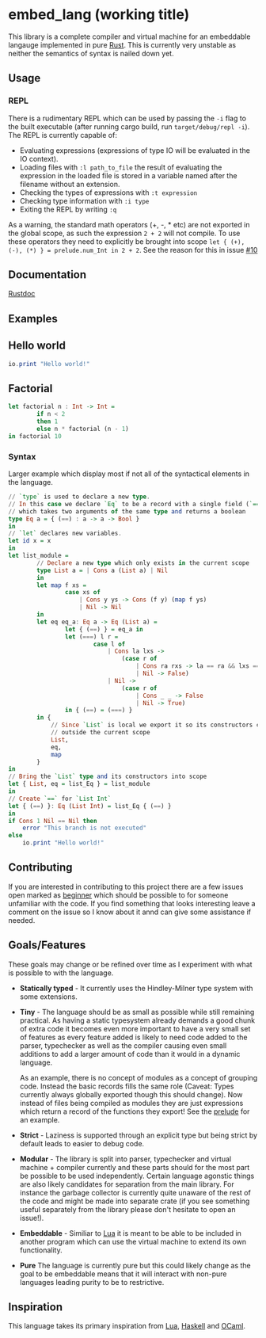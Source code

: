 # embed_lang (working title)

This library is a complete compiler and virtual machine for an embeddable langauge implemented in pure [Rust][Rust]. This is currently very unstable as neither the semantics of syntax is nailed down yet.

## Usage

### REPL
There is a rudimentary REPL which can be used by passing the `-i` flag to the built executable (after running cargo build, run `target/debug/repl -i`). The REPL is currently capable of:
* Evaluating expressions (expressions of type IO will be evaluated in the IO context).
* Loading files with `:l path_to_file` the result of evaluating the expression in the loaded file is stored in a variable named after the filename without an extension.
* Checking the types of expressions with `:t expression`
* Checking type information with `:i type`
* Exiting the REPL by writing `:q`

As a warning, the standard math operators (+, -, * etc) are not exported in the global scope, as such the expression `2 + 2` will not compile. To use these operators they need to explicitly be brought into scope `let { (+), (-), (*) } = prelude.num_Int in 2 + 2`. See the reason for this in issue [#10][]

## Documentation

[Rustdoc](https://marwes.github.io/embed_lang/embed_lang/index.html)

## Examples

## Hello world

```haskell
io.print "Hello world!"
```

## Factorial

```haskell
let factorial n : Int -> Int =
        if n < 2
        then 1
        else n * factorial (n - 1)
in factorial 10
```

### Syntax

Larger example which display most if not all of the syntactical elements in the language.

```haskell
// `type` is used to declare a new type.
// In this case we declare `Eq` to be a record with a single field (`==`) which is a function
// which takes two arguments of the same type and returns a boolean
type Eq a = { (==) : a -> a -> Bool }
in
// `let` declares new variables.
let id x = x
in
let list_module =
        // Declare a new type which only exists in the current scope
        type List a = | Cons a (List a) | Nil
        in
        let map f xs =
                case xs of
                    | Cons y ys -> Cons (f y) (map f ys)
                    | Nil -> Nil
        in
        let eq eq_a: Eq a -> Eq (List a) =
                let { (==) } = eq_a in
                let (===) l r =
                        case l of
                            | Cons la lxs ->
                                (case r of
                                    | Cons ra rxs -> la == ra && lxs === rxs
                                    | Nil -> False)
                            | Nil ->
                                (case r of
                                    | Cons _ _ -> False
                                    | Nil -> True)
                in { (==) = (===) }
        in {
            // Since `List` is local we export it so its constructors can be used
            // outside the current scope
            List,
            eq,
            map
        }
in
// Bring the `List` type and its constructors into scope
let { List, eq = list_Eq } = list_module
in
// Create `==` for `List Int`
let { (==) }: Eq (List Int) = list_Eq { (==) }
in
if Cons 1 Nil == Nil then
    error "This branch is not executed"
else
    io.print "Hello world!"
```

## Contributing

If you are interested in contributing to this project there are a few issues open marked as [beginner][] which should be possible to for someone unfamiliar with the code. If you find something that looks interesting leave a comment on the issue so I know about it annd can give some assistance if needed.

[beginner]:https://github.com/Marwes/embed_lang/labels/Beginner

## Goals/Features
These goals may change or be refined over time as I experiment with what is possible to with the language.

* **Statically typed** - It currently uses the Hindley-Milner type system with some extensions.

* **Tiny** - The language should be as small as possible while still remaining practical. As having a static typesystem already demands a good chunk of extra code it becomes even more important to have a very small set of features as every feature added is likely to need code added to the parser, typechecker as well as the compiler causing even small additions to add a larger amount of code than it would in a dynamic language.

  As an example, there is no concept of modules as a concept of grouping code. Instead the basic records fills the same role (Caveat: Types currently always globally exported though this should change). Now instead of files being compiled as modules they are just expressions which return a record of the functions they export! See the [prelude][] for an example.

* **Strict** - Laziness is supported through an explicit type but being strict by default leads to easier to debug code.

* **Modular** - The library is split into parser, typechecker and virtual machine + compiler currently and these parts should for the most part be possible to be used independently. Certain language agonstic things are also likely candidates for separation from the main library. For instance the garbage collector is currently quite unaware of the rest of the code and might be made into separate crate (if you see something useful separately from the library please don't hesitate to open an issue!).

* **Embeddable** - Similiar to [Lua][Lua] it is meant to be able to be included in another program which can use the virtual machine to extend its own functionality.

* **Pure** The language is currently pure but this could likely change as the goal to be embeddable means that it will interact with non-pure languages leading purity to be to restrictive.

[#10]:https://github.com/Marwes/embed_lang/issues/10
[prelude]:https://github.com/Marwes/embed_lang/blob/master/std/prelude.hs

## Inspiration

This language takes its primary inspiration from [Lua][Lua], [Haskell][Haskell] and [OCaml][OCaml].

[Lua]: http://www.lua.org
[Haskell]: http://www.haskell.org
[OCaml]: http://www.ocaml.org
[Rust]: http://www.rust-lang.org
